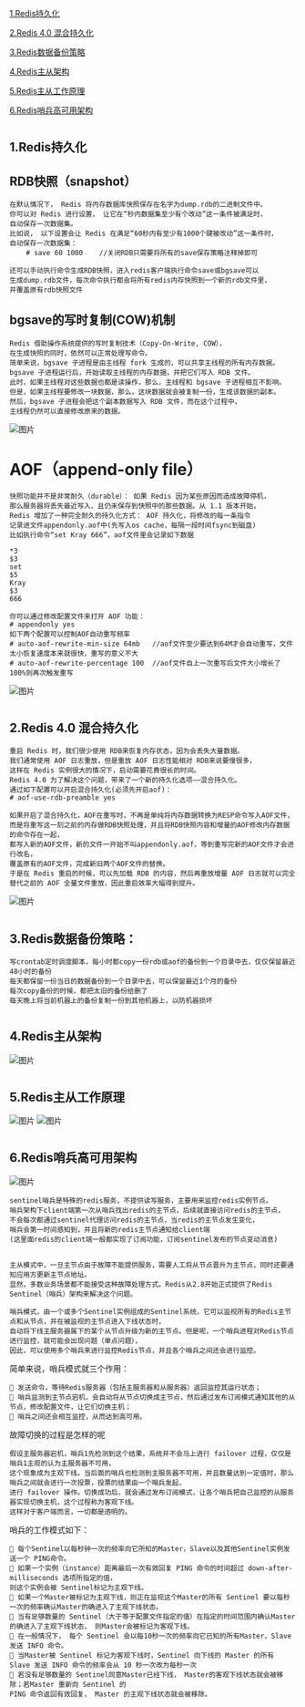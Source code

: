 
<a href="#title1">1.Redis持久化</a>

<a href="#title2">2.Redis 4.0 混合持久化</a>

<a href="#title3">3.Redis数据备份策略</a>

<a href="#title4">4.Redis主从架构</a>

<a href="#title5">5.Redis主从工作原理</a>

<a href="#title6">6.Redis哨兵高可用架构</a>



# <h2 id="title1">1.Redis持久化</h2>
## RDB快照（snapshot）
    在默认情况下， Redis 将内存数据库快照保存在名字为dump.rdb的二进制文件中。
    你可以对 Redis 进行设置， 让它在“秒内数据集至少有个改动”这一条件被满足时， 
    自动保存一次数据集。
    比如说， 以下设置会让 Redis 在满足“60秒内有至少有1000个键被改动”这一条件时， 
    自动保存一次数据集：
        # save 60 1000    //关闭RDB只需要将所有的save保存策略注释掉即可

    还可以手动执行命令生成RDB快照，进入redis客户端执行命令save或bgsave可以
    生成dump.rdb文件，每次命令执行都会将所有redis内存快照到一个新的rdb文件里，
    并覆盖原有rdb快照文件

## bgsave的写时复制(COW)机制
    Redis 借助操作系统提供的写时复制技术（Copy-On-Write, COW），
    在生成快照的同时，依然可以正常处理写命令。
    简单来说，bgsave 子进程是由主线程 fork 生成的，可以共享主线程的所有内存数据。
    bgsave 子进程运行后，开始读取主线程的内存数据，并把它们写入 RDB 文件。
    此时，如果主线程对这些数据也都是读操作，那么，主线程和 bgsave 子进程相互不影响。
    但是，如果主线程要修改一块数据，那么，这块数据就会被复制一份，生成该数据的副本。
    然后，bgsave 子进程会把这个副本数据写入 RDB 文件，而在这个过程中，
    主线程仍然可以直接修改原来的数据。

![图片](img/redis2.png)

# AOF（append-only file）

    快照功能并不是非常耐久（durable）： 如果 Redis 因为某些原因而造成故障停机， 
    那么服务器将丢失最近写入、且仍未保存到快照中的那些数据。从 1.1 版本开始，
    Redis 增加了一种完全耐久的持久化方式： AOF 持久化，将修改的每一条指令
    记录进文件appendonly.aof中(先写入os cache，每隔一段时间fsync到磁盘)
    比如执行命令“set Kray 666”，aof文件里会记录如下数据



```
*3
$3
set
$5
Kray
$3
666
```
    你可以通过修改配置文件来打开 AOF 功能：
    # appendonly yes
    如下两个配置可以控制AOF自动重写频率
    # auto-aof-rewrite-min-size 64mb   //aof文件至少要达到64M才会自动重写，文件太小恢复速度本来就很快，重写的意义不大
    # auto-aof-rewrite-percentage 100  //aof文件自上一次重写后文件大小增长了100%则再次触发重写

![图片](img/redis3.png)


# <h2 id="title2">2.Redis 4.0 混合持久化</h2>


    重启 Redis 时，我们很少使用 RDB来恢复内存状态，因为会丢失大量数据。
    我们通常使用 AOF 日志重放，但是重放 AOF 日志性能相对 RDB来说要慢很多，
    这样在 Redis 实例很大的情况下，启动需要花费很长的时间。 
    Redis 4.0 为了解决这个问题，带来了一个新的持久化选项——混合持久化。
    通过如下配置可以开启混合持久化(必须先开启aof)：
    # aof-use-rdb-preamble yes

    如果开启了混合持久化，AOF在重写时，不再是单纯将内存数据转换为RESP命令写入AOF文件，
    而是将重写这一刻之前的内存做RDB快照处理，并且将RDB快照内容和增量的AOF修改内存数据的命令存在一起，
    都写入新的AOF文件，新的文件一开始不叫appendonly.aof，等到重写完新的AOF文件才会进行改名，
    覆盖原有的AOF文件，完成新旧两个AOF文件的替换。
    于是在 Redis 重启的时候，可以先加载 RDB 的内容，然后再重放增量 AOF 日志就可以完全替代之前的 AOF 全量文件重放，因此重启效率大幅得到提升。


![图片](img/redis4.png)



# <h2 id="title3">3.Redis数据备份策略：</h2>
    写crontab定时调度脚本，每小时都copy一份rdb或aof的备份到一个目录中去，仅仅保留最近48小时的备份
    每天都保留一份当日的数据备份到一个目录中去，可以保留最近1个月的备份
    每次copy备份的时候，都把太旧的备份给删了
    每天晚上将当前机器上的备份复制一份到其他机器上，以防机器损坏


# 
# <h2 id="title4">4.Redis主从架构</h2>
![图片](img/redis5.png)


# <h2 id="title5">5.Redis主从工作原理</h2>

![图片](img/redis6.png)
![图片](img/redis7.png)

# 
# <h2 id="title6">6.Redis哨兵高可用架构</h2>
![图片](img/redis8.png)

    sentinel哨兵是特殊的redis服务，不提供读写服务，主要用来监控redis实例节点。
    哨兵架构下client端第一次从哨兵找出redis的主节点，后续就直接访问redis的主节点，
    不会每次都通过sentinel代理访问redis的主节点，当redis的主节点发生变化，
    哨兵会第一时间感知到，并且将新的redis主节点通知给client端
    (这里面redis的client端一般都实现了订阅功能，订阅sentinel发布的节点变动消息)


    主从模式中，一旦主节点由于故障不能提供服务，需要人工将从节点晋升为主节点，同时还要通知应用方更新主节点地址。
    显然，多数业务场景都不能接受这种故障处理方式。Redis从2.8开始正式提供了Redis Sentinel（哨兵）架构来解决这个问题。

    哨兵模式，由一个或多个Sentinel实例组成的Sentinel系统，它可以监视所有的Redis主节点和从节点，并在被监视的主节点进入下线状态时，
    自动将下线主服务器属下的某个从节点升级为新的主节点。但是呢，一个哨兵进程对Redis节点进行监控，就可能会出现问题（单点问题），
    因此，可以使用多个哨兵来进行监控Redis节点，并且各个哨兵之间还会进行监控。

简单来说，哨兵模式就三个作用：

    🚀 发送命令，等待Redis服务器（包括主服务器和从服务器）返回监控其运行状态；
    🚀 哨兵监测到主节点宕机，会自动将从节点切换成主节点，然后通过发布订阅模式通知其他的从节点，修改配置文件，让它们切换主机；
    🚀 哨兵之间还会相互监控，从而达到高可用。

故障切换的过程是怎样的呢

    假设主服务器宕机，哨兵1先检测到这个结果，系统并不会马上进行 failover 过程，仅仅是哨兵1主观的认为主服务器不可用，
    这个现象成为主观下线。当后面的哨兵也检测到主服务器不可用，并且数量达到一定值时，那么哨兵之间就会进行一次投票，投票的结果由一个哨兵发起，
    进行 failover 操作。切换成功后，就会通过发布订阅模式，让各个哨兵把自己监控的从服务器实现切换主机，这个过程称为客观下线。
    这样对于客户端而言，一切都是透明的。

哨兵的工作模式如下：

    🚀 每个Sentinel以每秒钟一次的频率向它所知的Master，Slave以及其他Sentinel实例发送一个 PING命令。
    🚀 如果一个实例（instance）距离最后一次有效回复 PING 命令的时间超过 down-after-milliseconds 选项所指定的值，
    则这个实例会被 Sentinel标记为主观下线。
    🚀 如果一个Master被标记为主观下线，则正在监视这个Master的所有 Sentinel 要以每秒一次的频率确认Master的确进入了主观下线状态。
    🚀 当有足够数量的 Sentinel（大于等于配置文件指定的值）在指定的时间范围内确认Master的确进入了主观下线状态， 则Master会被标记为客观下线。
    🚀 在一般情况下， 每个 Sentinel 会以每10秒一次的频率向它已知的所有Master，Slave发送 INFO 命令。
    🚀 当Master被 Sentinel 标记为客观下线时，Sentinel 向下线的 Master 的所有 Slave 发送 INFO 命令的频率会从 10 秒一次改为每秒一次
    🚀 若没有足够数量的 Sentinel同意Master已经下线， Master的客观下线状态就会被移除；若Master 重新向 Sentinel 的 
    PING 命令返回有效回复， Master 的主观下线状态就会被移除。
    


